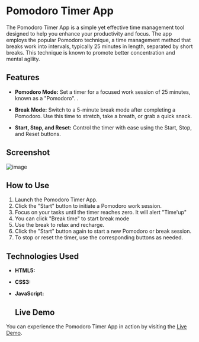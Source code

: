 # Pomodoro Timer App

The Pomodoro Timer App is a simple yet effective time management tool designed to help you enhance your productivity and focus. The app employs the popular Pomodoro technique, a time management method that breaks work into intervals, typically 25 minutes in length, separated by short breaks. This technique is known to promote better concentration and mental agility.

## Features

- **Pomodoro Mode:** Set a timer for a focused work session of 25 minutes, known as a "Pomodoro". .

- **Break Mode:** Switch to a 5-minute break mode after completing a Pomodoro. Use this time to stretch, take a breath, or grab a quick snack.

- **Start, Stop, and Reset:** Control the timer with ease using the Start, Stop, and Reset buttons.

## Screenshot

![image](https://github.com/chanatinart02/pomodoro-timer/assets/125489141/0fe484e1-b8b7-4819-a6bc-60814d5bb87d)


## How to Use

1. Launch the Pomodoro Timer App.
2. Click the "Start" button to initiate a Pomodoro work session.
3. Focus on your tasks until the timer reaches zero. It will alert "Time'up"
4. You can click "Break time" to start break mode
6. Use the break to relax and recharge.
7. Click the "Start" button again to start a new Pomodoro or break session.
8. To stop or reset the timer, use the corresponding buttons as needed.

## Technologies Used

- **HTML5:** 
- **CSS3:** 
- **JavaScript:**

  ## Live Demo

You can experience the Pomodoro Timer App in action by visiting the [Live Demo](https://chanatinart02.github.io/pomodoro-timer/).
